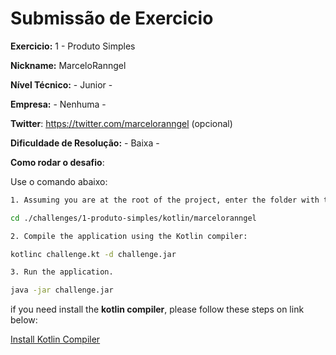 # Submissão de Exercicio

**Exercicio:** 1 - Produto Simples

**Nickname:** MarceloRanngel

**Nível Técnico:** - Junior -

**Empresa:** - Nenhuma -

**Twitter**: https://twitter.com/marceloranngel (opcional)

**Dificuldade de Resolução:** - Baixa -

**Como rodar o desafio**:

Use o comando abaixo:
```bash
1. Assuming you are at the root of the project, enter the folder with the .kt file

cd ./challenges/1-produto-simples/kotlin/marceloranngel

2. Compile the application using the Kotlin compiler:

kotlinc challenge.kt -d challenge.jar

3. Run the application.

java -jar challenge.jar

```


if you need install the **kotlin compiler**, please follow these steps on link below:

[Install Kotlin Compiler](https://github.com/JetBrains/kotlin-web-site/blob/master/docs/topics/command-line.md)


